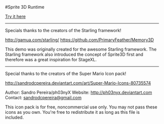 #Sprite 3D Runtime

[Try it here](http://www.stagexl.org/samples/sprite_3d/ "Sprite3D Sample")

-----

Specials thanks to the creators of the Starling framework!

<http://gamua.com/starling/>
<https://github.com/PrimaryFeather/Memory3D>

This demo was originally created for the awesome Starling framework.
The Starling framework also introduced the concept of Sprite3D first 
and therefore was a great inspiration for StageXL.

-----

Special thanks to the creators of the Super Mario Icon pack! 

<http://sandrodcpereira.deviantart.com/art/Super-Mario-Icons-80735574>

Author: Sandro Pereira/ph03nyX
Website: <http://ph03nyx.deviantart.com>
Contact: sandrodcpereira@gmail.com

This icon pack is for free, noncommercial use only. 
You may not pass these icons as you own. 
You're free to redistribute it as long as this file is included.
